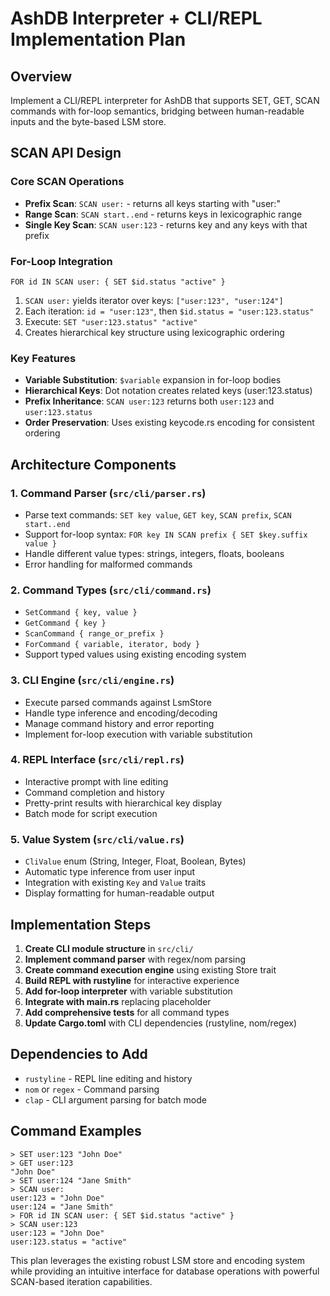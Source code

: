 # AshDB Interpreter + CLI/REPL Implementation Plan

## Overview
Implement a CLI/REPL interpreter for AshDB that supports SET, GET, SCAN commands with for-loop semantics, bridging between human-readable inputs and the byte-based LSM store.

## SCAN API Design

### Core SCAN Operations
- **Prefix Scan**: `SCAN user:` - returns all keys starting with "user:"
- **Range Scan**: `SCAN start..end` - returns keys in lexicographic range
- **Single Key Scan**: `SCAN user:123` - returns key and any keys with that prefix

### For-Loop Integration
```
FOR id IN SCAN user: { SET $id.status "active" }
```
1. `SCAN user:` yields iterator over keys: `["user:123", "user:124"]`
2. Each iteration: `id = "user:123"`, then `$id.status = "user:123.status"`
3. Execute: `SET "user:123.status" "active"`
4. Creates hierarchical key structure using lexicographic ordering

### Key Features
- **Variable Substitution**: `$variable` expansion in for-loop bodies
- **Hierarchical Keys**: Dot notation creates related keys (user:123.status)
- **Prefix Inheritance**: `SCAN user:123` returns both `user:123` and `user:123.status`
- **Order Preservation**: Uses existing keycode.rs encoding for consistent ordering

## Architecture Components

### 1. Command Parser (`src/cli/parser.rs`)
- Parse text commands: `SET key value`, `GET key`, `SCAN prefix`, `SCAN start..end`
- Support for-loop syntax: `FOR key IN SCAN prefix { SET $key.suffix value }`
- Handle different value types: strings, integers, floats, booleans
- Error handling for malformed commands

### 2. Command Types (`src/cli/command.rs`)
- `SetCommand { key, value }`
- `GetCommand { key }`
- `ScanCommand { range_or_prefix }`
- `ForCommand { variable, iterator, body }`
- Support typed values using existing encoding system

### 3. CLI Engine (`src/cli/engine.rs`)
- Execute parsed commands against LsmStore
- Handle type inference and encoding/decoding
- Manage command history and error reporting
- Implement for-loop execution with variable substitution

### 4. REPL Interface (`src/cli/repl.rs`)
- Interactive prompt with line editing
- Command completion and history
- Pretty-print results with hierarchical key display
- Batch mode for script execution

### 5. Value System (`src/cli/value.rs`)
- `CliValue` enum (String, Integer, Float, Boolean, Bytes)
- Automatic type inference from user input
- Integration with existing `Key` and `Value` traits
- Display formatting for human-readable output

## Implementation Steps

1. **Create CLI module structure** in `src/cli/`
2. **Implement command parser** with regex/nom parsing
3. **Create command execution engine** using existing Store trait
4. **Build REPL with rustyline** for interactive experience
5. **Add for-loop interpreter** with variable substitution
6. **Integrate with main.rs** replacing placeholder
7. **Add comprehensive tests** for all command types
8. **Update Cargo.toml** with CLI dependencies (rustyline, nom/regex)

## Dependencies to Add
- `rustyline` - REPL line editing and history
- `nom` or `regex` - Command parsing
- `clap` - CLI argument parsing for batch mode

## Command Examples
```
> SET user:123 "John Doe"
> GET user:123
"John Doe"
> SET user:124 "Jane Smith"
> SCAN user:
user:123 = "John Doe"
user:124 = "Jane Smith"
> FOR id IN SCAN user: { SET $id.status "active" }
> SCAN user:123
user:123 = "John Doe"
user:123.status = "active"
```

This plan leverages the existing robust LSM store and encoding system while providing an intuitive interface for database operations with powerful SCAN-based iteration capabilities.